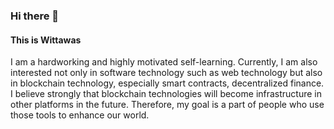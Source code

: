 ### Hi there 👋

<!--
**WytQuant/WytQuant** is a ✨ _special_ ✨ repository because its `README.md` (this file) appears on your GitHub profile.

Here are some ideas to get you started:

- 🔭 I’m currently working on 
- 🌱 I’m currently learning ...
- 👯 I’m looking to collaborate on ...
- 🤔 I’m looking for help with ...
- 💬 Ask me about ...
- 📫 How to reach me: 
- 😄 Pronouns: ...
- ⚡ Fun fact: ...
-->
#### This is Wittawas

I am a hardworking and highly motivated self-learning. Currently, I am also interested not only in software
technology such as web technology but also in blockchain technology, especially smart contracts, decentralized finance.
I believe strongly that blockchain technologies will become infrastructure in other platforms in the future. Therefore, my
goal is a part of people who use those tools to enhance our world.
